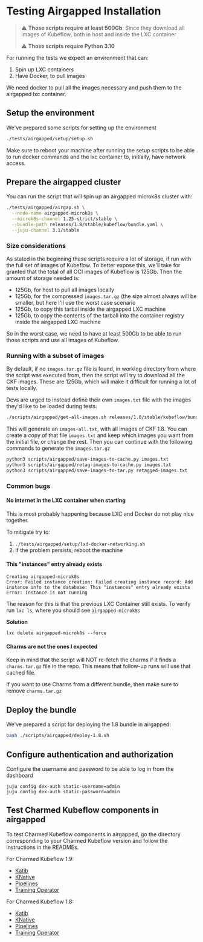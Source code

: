 # Testing Airgapped Installation
> :warning: **Those scripts require at least 500Gb**: Since they download all images of Kubeflow, both in host and inside the LXC container
>
> :warning: **Those scripts require Python 3.10**

For running the tests we expect an environment that can:
1. Spin up LXC containers
2. Have Docker, to pull images

We need docker to pull all the images necessary and push them to the airgapped
lxc container.

## Setup the environment

We've prepared some scripts for setting up the environment
```bash
./tests/airgapped/setup/setup.sh
```

Make sure to reboot your machine after running the setup scripts to be able to
run docker commands and the lxc container to, initially, have network access.

## Prepare the airgapped cluster

You can run the script that will spin up an airgapped microk8s cluster with:

```bash
./tests/airgapped/airgap.sh \
  --node-name airgapped-microk8s \
  --microk8s-channel 1.25-strict/stable \
  --bundle-path releases/1.8/stable/kubeflow/bundle.yaml \
  --juju-channel 3.1/stable
```

### Size considerations

As stated in the beginning these scripts require a lot of storage, if run with
the full set of images of Kubeflow. To better expose this, we'll take for
granted that the total of all OCI images of Kubeflow is 125Gb. Then the amount
of storage needed is:
- 125Gb, for host to pull all images locally
- 125Gb, for the compressed `images.tar.gz` (the size almost always will be
  smaller, but here I'll use the worst case scenario
- 125Gb, to copy this tarbal inside the airgapped LXC machine
- 125Gb, to copy the contents of the tarball into the container registry inside
  the airgapped LXC machine

So in the worst case, we need to have at least 500Gb to be able to run those
scripts and use all images of Kubeflow.

### Running with a subset of images

By default, if no `images.tar.gz` file is found, in working directory from where
the script was executed from, then the script will try to download
all the CKF images. These are 125Gb, which will make it difficult for running a
lot of tests locally.

Devs are urged to instead define their own `images.txt` file with the images
they'd like to be loaded during tests.

```bash
./scripts/airgapped/get-all-images.sh releases/1.8/stable/kubeflow/bundle.yaml > images-all.txt
```

This will generate an `images-all.txt`, with all images of CKF 1.8. You can
create a copy of that file `images.txt` and keep which images you want from
the initial file, or change the rest. Then you can continue with the following
commands to generate the `images.tar.gz`

```bash
python3 scripts/airgapped/save-images-to-cache.py images.txt
python3 scripts/airgapped/retag-images-to-cache.py images.txt
python3 scripts/airgapped/save-images-to-tar.py retagged-images.txt
```


### Common bugs

#### No internet in the LXC container when starting

This is most probably happening because LXC and Docker do not play nice together.

To mitigate try to:
1. `./tests/airgapped/setup/lxd-docker-networking.sh`
2. If the problem persists, reboot the machine


#### This "instances" entry already exists
```
Creating airgapped-microk8s
Error: Failed instance creation: Failed creating instance record: Add instance info to the database: This "instances" entry already exists
Error: Instance is not running
```

The reason for this is that the previous LXC Container still exists. To verify run `lxc ls`, where you should see `airgapped-microk8s`

**Solution**
```
lxc delete airgapped-microk8s --force
```

#### Charms are not the ones I expected

Keep in mind that the script will NOT re-fetch the charms if it finds a
`charms.tar.gz` file in the repo. This means that follow-up runs will use
that cached file.

If you want to use Charms from a different bundle, then make sure to remove
`charms.tar.gz`

## Deploy the bundle
We've prepared a script for deploying the 1.8 bundle in airgapped:
```bash
bash ./scripts/airgapped/deploy-1.8.sh
```

## Configure authentication and authorization
Configure the username and password to be able to log in from the dashboard
```
juju config dex-auth static-username=admin
juju config dex-auth static-password=admin
```

## Test Charmed Kubeflow components in airgapped

To test Charmed Kubeflow components in airgapped, go the directory corresponding to your Charmed Kubeflow version and follow the instructions in the READMEs.

For Charmed Kubeflow 1.9:
* [Katib](./1.9/katib/README.md)
* [KNative](./1.9/knative/README.md)
* [Pipelines](./1.9/pipelines/README.md)
* [Training Operator](./1.9training/README.md)

For Charmed Kubeflow 1.8:
* [Katib](./1.8/katib/README.md)
* [KNative](./1.8/knative/README.md)
* [Pipelines](./1.8/pipelines/README.md)
* [Training Operator](./1.8training/README.md)
